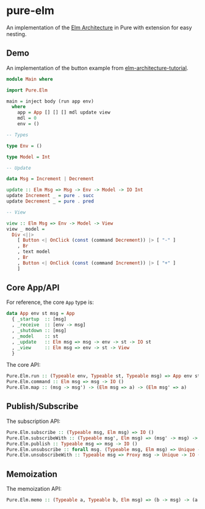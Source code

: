 # pure-elm

An implementation of the [Elm Architecture](https://guide.elm-lang.org/architecture/) in Pure with extension for easy nesting.

## Demo

An implementation of the button example from [elm-architecture-tutorial](https://github.com/evancz/elm-architecture-tutorial/blob/master/examples/01-button.elm).

```haskell
module Main where

import Pure.Elm

main = inject body (run app env)
  where
    app = App [] [] [] mdl update view
    mdl = 0
    env = ()

-- Types

type Env = ()

type Model = Int

-- Update

data Msg = Increment | Decrement

update :: Elm Msg => Msg -> Env -> Model -> IO Int
update Increment _ = pure . succ
update Decrement _ = pure . pred

-- View

view :: Elm Msg => Env -> Model -> View
view _ model = 
  Div <||>
    [ Button <| OnClick (const (command Decrement)) |> [ "-" ]
    , Br
    , text model
    , Br
    , Button <| OnClick (const (command Increment)) |> [ "+" ]
    ]
```

## Core App/API

For reference, the core `App` type is:

```haskell
data App env st msg = App 
  { _startup  :: [msg]
  , _receive  :: [env -> msg]
  , _shutdown :: [msg]
  , _model    :: st
  , _update   :: Elm msg => msg -> env -> st -> IO st 
  , _view     :: Elm msg => env -> st -> View
  }
```

The core API:

```haskell
Pure.Elm.run :: (Typeable env, Typeable st, Typeable msg) => App env st msg -> env -> View
Pure.Elm.command :: Elm msg => msg -> IO ()
Pure.Elm.map :: (msg -> msg') -> (Elm msg => a) -> (Elm msg' => a)
```

## Publish/Subscribe

The subscription API:

```haskell
Pure.Elm.subscribe :: (Typeable msg, Elm msg) => IO ()
Pure.Elm.subscribeWith :: (Typeable msg', Elm msg) => (msg' -> msg) -> IO ()
Pure.Elm.publish :: Typeable msg => msg -> IO ()
Pure.Elm.unsubscribe :: forall msg. (Typeable msg, Elm msg) => Unique -> IO ()
Pure.Elm.unsubscribeWith :: Typeable msg => Proxy msg -> Unique -> IO ()
```

## Memoization

The memoization API:

```haskell
Pure.Elm.memo :: (Typeable a, Typeable b, Elm msg) => (b -> msg) -> (a -> IO b) -> a -> IO ()
```